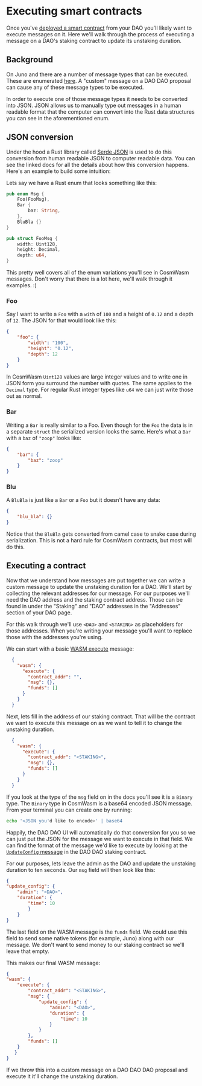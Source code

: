 # Executing smart contracts

Once you've [deployed a smart contract](./contract-deployment.md) from
your DAO you'll likely want to execute messages on it. Here we'll walk
through the process of executing a message on a DAO's staking contract
to update its unstaking duration.

## Background

On Juno and there are a number of message types that can be
executed. These are enumerated
[here](https://docs.rs/cosmwasm-std/latest/cosmwasm_std/enum.CosmosMsg.html). A
"custom" message on a DAO DAO proposal can cause any of these message
types to be executed.

In order to execute one of those message types it needs to be
converted into JSON. JSON allows us to manually type out messages in a
human readable format that the computer can convert into the Rust
data structures you can see in the aforementioned enum.

## JSON conversion

Under the hood a Rust library called [Serde
JSON](https://docs.serde.rs/serde_json/) is used to do this conversion
from human readable JSON to computer readable data. You can see the
linked docs for all the details about how this conversion
happens. Here's an example to build some intuition:

Lets say we have a Rust enum that looks something like this:

```rust
pub enum Msg {
	Foo(FooMsg),
	Bar {
	    baz: String,
	},
	BluBla {}
}

pub struct FooMsg {
	width: Uint128,
	height: Decimal,
	depth: u64,
}
```

This pretty well covers all of the enum variations you'll see in
CosmWasm messages. Don't worry that there is a lot here, we'll walk
through it examples. :)

### Foo

Say I want to write a `Foo` with a `with` of `100` and a height of
`0.12` and a depth of `12`. The JSON for that would look like this:

```json
{
	"foo": {
		"width": "100",
		"height": "0.12",
		"depth": 12
	}
}
```

In CosmWasm `Uint128` values are large integer values and to write one
in JSON form you surround the number with quotes. The same applies to
the `Decimal` type. For regular Rust integer types like `u64` we can
just write those out as normal.

### Bar

Writing a `Bar` is really similar to a Foo. Even though for the `Foo`
the data is in a separate `struct` the serialized version looks the
same. Here's what a `Bar` with a `baz` of `"zoop"` looks like:

```json
{
	"bar": {
		"baz": "zoop"
	}
}
```

### Blu

A `BluBla` is just like a `Bar` or a `Foo` but it doesn't have any data:

```json
{
	"blu_bla": {}
}
```

Notice that the `BluBla` gets converted from camel case to snake case
during serialization. This is not a hard rule for CosmWasm contracts,
but most will do this.

## Executing a contract

Now that we understand how messages are put together we can write a
custom message to update the unstaking duration for a DAO. We'll start
by collecting the relevant addresses for our message. For our purposes
we'll need the DAO address and the staking contract address. Those can
be found in under the "Staking" and "DAO" addresses in the "Addresses"
section of your DAO page.

For this walk through we'll use `<DAO>` and `<STAKING>` as placeholders
for those addresses. When you're writing your message you'll want to
replace those with the addresses you're using.

We can start with a basic [WASM
execute](https://docs.rs/cosmwasm-std/latest/cosmwasm_std/enum.WasmMsg.html)
message:

```json
  {
    "wasm": {
      "execute": {
        "contract_addr": "",
        "msg": {},
        "funds": []
      }
    }
  }
```

Next, lets fill in the address of our staking contract. That will be
the contract we want to execute this message on as we want to tell it
to change the unstaking duration.

```json
  {
    "wasm": {
      "execute": {
        "contract_addr": "<STAKING>",
        "msg": {},
        "funds": []
      }
    }
  }
```

If you look at the type of the `msg` field on in the docs you'll see
it is a `Binary` type. The `Binary` type in CosmWasm is a base64
encoded JSON message. From your terminal you can create one by running:

```bash
echo '<JSON you'd like to encode>' | base64
```

Happily, the DAO DAO UI will automatically do that conversion for you
so we can just put the JSON for the message we want to execute in that
field. We can find the format of the message we'd like to execute by
looking at the [`UpdateConfig`
message](https://github.com/DA0-DA0/dao-contracts/blob/2c7bc83eeb5f9a882ec36e442a1c8fdb6e3f90c6/contracts/stake-cw20/src/msg.rs#L25-L28)
in the DAO DAO staking contract.

For our purposes, lets leave the admin as the DAO and update the
unstaking duration to ten seconds. Our `msg` field will then look like
this:

```json
{
"update_config": {
	"admin": "<DAO>",
	"duration": {
		"time": 10
		}
	}
}
```

The last field on the WASM message is the `funds` field. We could use
this field to send some native tokens (for example, Juno) along with
our message. We don't want to send money to our staking contract so
we'll leave that empty.

This makes our final WASM message:

```json
{
"wasm": {
	"execute": {
		"contract_addr": "<STAKING>",
		"msg": {
			"update_config": {
				"admin": "<DAO>",
				"duration": {
					"time": 10
				}
			}
		},
		"funds": []
	}
   }
}
```

If we throw this into a custom message on a DAO DAO DAO proposal and
execute it it'll change the unstaking duration.
